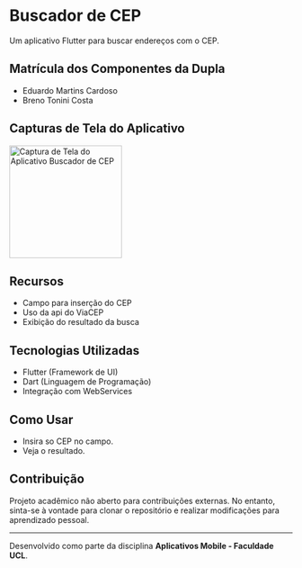 # Buscador de CEP

Um aplicativo Flutter para buscar endereços com o CEP.

## Matrícula dos Componentes da Dupla
- Eduardo Martins Cardoso
- Breno Tonini Costa

## Capturas de Tela do Aplicativo
<img src="assets/screenshot_buscadorCEP" alt="Captura de Tela do Aplicativo Buscador de CEP" width="200">

## Recursos
- Campo para inserção do CEP
- Uso da api do ViaCEP
- Exibição do resultado da busca

## Tecnologias Utilizadas
- Flutter (Framework de UI)
- Dart (Linguagem de Programação)
- Integração com WebServices

## Como Usar
- Insira so CEP no campo.
- Veja o resultado.

## Contribuição

Projeto acadêmico não aberto para contribuições externas. No entanto, sinta-se à vontade para clonar o repositório e realizar modificações para aprendizado pessoal.

---

Desenvolvido como parte da disciplina **Aplicativos Mobile - Faculdade UCL**.
